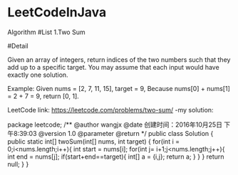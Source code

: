 # LeetCodeInJava
Algorithm
#List
1.Two Sum




#Detail

Given an array of integers, return indices of the two numbers such that they add up to a specific target.
You may assume that each input would have exactly one solution.

Example:
Given nums = [2, 7, 11, 15], target = 9,
Because nums[0] + nums[1] = 2 + 7 = 9,
return [0, 1].

LeetCode link:
https://leetcode.com/problems/two-sum/
-my solution:

package leetcode;
/** 
@author  wangjx 
@date 创建时间：2016年10月25日 下午8:39:03 
@version 1.0 
@parameter 
@return 
*/
public class Solution {
    public static int[] twoSum(int[] nums, int target) {
	        for(int i = 0;i<nums.length;i++){
	            int start = nums[i];
	            for(int j= i+1;j<nums.length;j++){
	            	int end = nums[j];
	            	if(start+end==target){
	            		int[] a = {i,j};
	            		return a;
	            	}
	            }
	        }
		return null;
	    }
}




